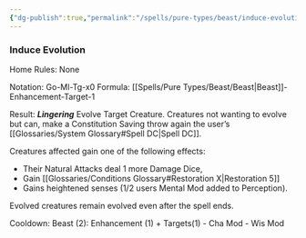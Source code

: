 ```yaml
---
{"dg-publish":true,"permalink":"/spells/pure-types/beast/induce-evolution/","tags":["Spell/Beast","Spell/Lingering","Spell/Utility"]}
---
```


### Induce Evolution
Home Rules: None

Notation: Go-Ml-Tg-x0
Formula: [[Spells/Pure Types/Beast/Beast\|Beast]]-Enhancement-Target-1

Result: ***Lingering***
Evolve Target Creature. Creatures not wanting to evolve but can, make a Constitution Saving throw again the user’s [[Glossaries/System Glossary#Spell DC\|Spell DC]]. 

Creatures affected gain one of the following effects: 
- Their Natural Attacks deal 1 more Damage Dice, 
- Gain [[Glossaries/Conditions Glossary#Restoration X\|Restoration 5]]  
- Gains heightened senses (1/2 users Mental Mod added to Perception). 

Evolved creatures remain evolved even after the spell ends.

Cooldown:
Beast (2): Enhancement (1) + Targets(1) - Cha Mod - Wis Mod